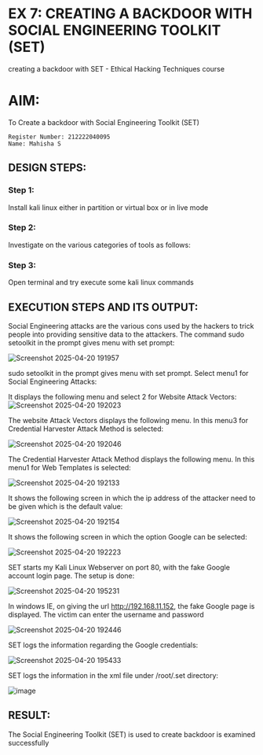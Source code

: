 # EX 7: CREATING A BACKDOOR WITH SOCIAL ENGINEERING TOOLKIT (SET)
creating a backdoor with SET - Ethical Hacking Techniques course

# AIM:
To Create a backdoor with Social Engineering Toolkit (SET)
```
Register Number: 212222040095
Name: Mahisha S
```
## DESIGN STEPS:

### Step 1:

Install kali linux either in partition or virtual box or in live mode


### Step 2:

Investigate on the various categories of tools as follows:

### Step 3:

Open terminal and try execute some kali linux commands

## EXECUTION STEPS AND ITS OUTPUT:
Social Engineering attacks are the various cons used by the hackers to trick people into providing sensitive data to the attackers. 
The command sudo setoolkit in the prompt gives menu with set prompt:

![Screenshot 2025-04-20 191957](https://github.com/user-attachments/assets/bb9086b6-6850-413f-ac45-5d416dff2d67)


sudo setoolkit in the prompt gives menu with set prompt. Select menu1 for Social Engineering Attacks:

It displays the following menu and select 2 for Website Attack Vectors:
![Screenshot 2025-04-20 192023](https://github.com/user-attachments/assets/72394cf5-e03c-4b08-8137-ce0e5ad67c3e)


The website Attack Vectors displays the following menu. In this menu3 for Credential Harvester Attack Method is selected:

![Screenshot 2025-04-20 192046](https://github.com/user-attachments/assets/7f4c074c-f909-47c5-963f-2b007fe3b84c)



The Credential Harvester Attack Method displays the following menu. In this menu1 for Web Templates is selected:

![Screenshot 2025-04-20 192133](https://github.com/user-attachments/assets/0566b0fc-dce5-47a8-9c79-c90584f84b3b)



It shows the following screen in which the ip address of the attacker need to be given which is the default value:

![Screenshot 2025-04-20 192154](https://github.com/user-attachments/assets/8ec74a23-89b9-4ebe-a05c-32400a85c437)


It shows the following screen in which the option Google can be selected:

![Screenshot 2025-04-20 192223](https://github.com/user-attachments/assets/4afff78b-2e87-42a2-be96-7e71769ca2a0)



SET starts my Kali Linux Webserver on port 80, with the fake Google account login page. The setup is done:

![Screenshot 2025-04-20 195231](https://github.com/user-attachments/assets/54c559e2-087e-428b-96a7-651cdf98b74f)



In windows IE, on giving the url http://192.168.11.152, the fake Google page is displayed. The victim can enter the username and password

![Screenshot 2025-04-20 192446](https://github.com/user-attachments/assets/5030f9a6-11c8-4574-9857-d26c01c0b9ed)


SET logs the information regarding the Google credentials:

![Screenshot 2025-04-20 195433](https://github.com/user-attachments/assets/518459e1-1bf1-44f2-bfee-515782916629)


SET logs the information in the xml file under /root/.set directory:

![image](https://github.com/user-attachments/assets/eb860581-4b9f-4923-b762-13423fb56ee0)


## RESULT:
The Social Engineering Toolkit (SET) is used to create backdoor is  examined successfully
